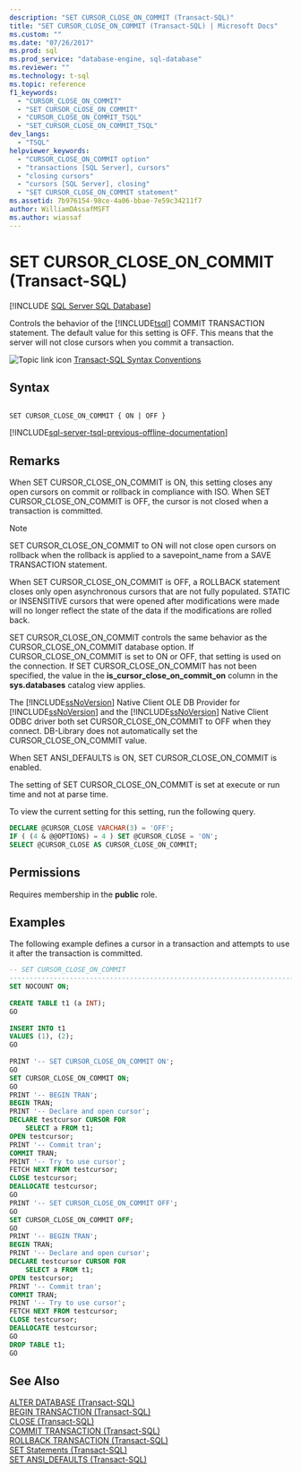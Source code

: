 ```yaml
---
description: "SET CURSOR_CLOSE_ON_COMMIT (Transact-SQL)"
title: "SET CURSOR_CLOSE_ON_COMMIT (Transact-SQL) | Microsoft Docs"
ms.custom: ""
ms.date: "07/26/2017"
ms.prod: sql
ms.prod_service: "database-engine, sql-database"
ms.reviewer: ""
ms.technology: t-sql
ms.topic: reference
f1_keywords: 
  - "CURSOR_CLOSE_ON_COMMIT"
  - "SET CURSOR_CLOSE_ON_COMMIT"
  - "CURSOR_CLOSE_ON_COMMIT_TSQL"
  - "SET_CURSOR_CLOSE_ON_COMMIT_TSQL"
dev_langs: 
  - "TSQL"
helpviewer_keywords: 
  - "CURSOR_CLOSE_ON_COMMIT option"
  - "transactions [SQL Server], cursors"
  - "closing cursors"
  - "cursors [SQL Server], closing"
  - "SET CURSOR_CLOSE_ON_COMMIT statement"
ms.assetid: 7b976154-98ce-4a06-bbae-7e59c34211f7
author: WilliamDAssafMSFT
ms.author: wiassaf
---
```

# SET CURSOR_CLOSE_ON_COMMIT (Transact-SQL)
[!INCLUDE [SQL Server SQL Database](../../includes/applies-to-version/sql-asdb.md)]

  Controls the behavior of the [!INCLUDE[tsql](../../includes/tsql-md.md)] COMMIT TRANSACTION statement. The default value for this setting is OFF. This means that the server will not close cursors when you commit a transaction.  
  
 ![Topic link icon](../../database-engine/configure-windows/media/topic-link.gif "Topic link icon") [Transact-SQL Syntax Conventions](../../t-sql/language-elements/transact-sql-syntax-conventions-transact-sql.md)  
  
## Syntax  
  
```syntaxsql
  
SET CURSOR_CLOSE_ON_COMMIT { ON | OFF }  
```  
  
[!INCLUDE[sql-server-tsql-previous-offline-documentation](../../includes/sql-server-tsql-previous-offline-documentation.md)]

## Remarks
 When SET CURSOR_CLOSE_ON_COMMIT is ON, this setting closes any open cursors on commit or rollback in compliance with ISO. When SET CURSOR_CLOSE_ON_COMMIT is OFF, the cursor is not closed when a transaction is committed.  
  
> [!NOTE]  
>  SET CURSOR_CLOSE_ON_COMMIT to ON will not close open cursors on rollback when the rollback is applied to a savepoint_name from a SAVE TRANSACTION statement.  
  
 When SET CURSOR_CLOSE_ON_COMMIT is OFF, a ROLLBACK statement closes only open asynchronous cursors that are not fully populated. STATIC or INSENSITIVE cursors that were opened after modifications were made will no longer reflect the state of the data if the modifications are rolled back.  
  
 SET CURSOR_CLOSE_ON_COMMIT controls the same behavior as the CURSOR_CLOSE_ON_COMMIT database option. If CURSOR_CLOSE_ON_COMMIT is set to ON or OFF, that setting is used on the connection. If SET CURSOR_CLOSE_ON_COMMIT has not been specified, the value in the **is_cursor_close_on_commit_on** column in the **sys.databases** catalog view applies.  
  
 The [!INCLUDE[ssNoVersion](../../includes/ssnoversion-md.md)] Native Client OLE DB Provider for [!INCLUDE[ssNoVersion](../../includes/ssnoversion-md.md)] and the [!INCLUDE[ssNoVersion](../../includes/ssnoversion-md.md)] Native Client ODBC driver both set CURSOR_CLOSE_ON_COMMIT to OFF when they connect. DB-Library does not automatically set the CURSOR_CLOSE_ON_COMMIT value.  
  
 When SET ANSI_DEFAULTS is ON, SET CURSOR_CLOSE_ON_COMMIT is enabled.  
  
 The setting of SET CURSOR_CLOSE_ON_COMMIT is set at execute or run time and not at parse time.  
  
 To view the current setting for this setting, run the following query.  
  
```sql
DECLARE @CURSOR_CLOSE VARCHAR(3) = 'OFF';  
IF ( (4 & @@OPTIONS) = 4 ) SET @CURSOR_CLOSE = 'ON';  
SELECT @CURSOR_CLOSE AS CURSOR_CLOSE_ON_COMMIT;  
```  
  
## Permissions  
 Requires membership in the **public** role.  
  
## Examples  
 The following example defines a cursor in a transaction and attempts to use it after the transaction is committed.  
  
```sql
-- SET CURSOR_CLOSE_ON_COMMIT  
-------------------------------------------------------------------------------  
SET NOCOUNT ON;  
  
CREATE TABLE t1 (a INT);  
GO   
  
INSERT INTO t1   
VALUES (1), (2);  
GO  
  
PRINT '-- SET CURSOR_CLOSE_ON_COMMIT ON';  
GO  
SET CURSOR_CLOSE_ON_COMMIT ON;  
GO  
PRINT '-- BEGIN TRAN';  
BEGIN TRAN;  
PRINT '-- Declare and open cursor';  
DECLARE testcursor CURSOR FOR  
    SELECT a FROM t1;  
OPEN testcursor;  
PRINT '-- Commit tran';  
COMMIT TRAN;  
PRINT '-- Try to use cursor';  
FETCH NEXT FROM testcursor;  
CLOSE testcursor;  
DEALLOCATE testcursor;  
GO  
PRINT '-- SET CURSOR_CLOSE_ON_COMMIT OFF';  
GO  
SET CURSOR_CLOSE_ON_COMMIT OFF;  
GO  
PRINT '-- BEGIN TRAN';  
BEGIN TRAN;  
PRINT '-- Declare and open cursor';  
DECLARE testcursor CURSOR FOR  
    SELECT a FROM t1;  
OPEN testcursor;  
PRINT '-- Commit tran';  
COMMIT TRAN;  
PRINT '-- Try to use cursor';  
FETCH NEXT FROM testcursor;  
CLOSE testcursor;  
DEALLOCATE testcursor;  
GO  
DROP TABLE t1;  
GO  
```  
  
## See Also  
 [ALTER DATABASE &#40;Transact-SQL&#41;](../../t-sql/statements/alter-database-transact-sql.md)   
 [BEGIN TRANSACTION &#40;Transact-SQL&#41;](../../t-sql/language-elements/begin-transaction-transact-sql.md)   
 [CLOSE &#40;Transact-SQL&#41;](../../t-sql/language-elements/close-transact-sql.md)   
 [COMMIT TRANSACTION &#40;Transact-SQL&#41;](../../t-sql/language-elements/commit-transaction-transact-sql.md)   
 [ROLLBACK TRANSACTION &#40;Transact-SQL&#41;](../../t-sql/language-elements/rollback-transaction-transact-sql.md)   
 [SET Statements &#40;Transact-SQL&#41;](../../t-sql/statements/set-statements-transact-sql.md)   
 [SET ANSI_DEFAULTS &#40;Transact-SQL&#41;](../../t-sql/statements/set-ansi-defaults-transact-sql.md)  
  
  

